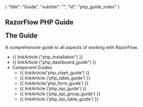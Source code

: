 <meta>
{
	"title": "Guide",
	"subtitle": "",
	"id": "php_guide_index"
}
</meta>

## RazorFlow PHP Guide

<div class="well">
  <div class='row'>
    <div class='col-xs-2' style="text-align:center">
      <span class="glyphicon glyphicon-book" style="font-size: 40px; margin-top:10px"></span>
    </div>
    <div class='col-xs-10'>
      <h2 style="margin-top:5px">The Guide</h2>
      <p>A comprehensive guide to all aspects of working with RazorFlow.</p>
      <p><ul>
        <li>{{ linkArticle ("php_installation") }}</li>
        <li>{{ linkArticle ("php_dashboard_guide") }}</li>
        <li>Component Guides
          <ul>
            <li>{{ linkArticle('php_chart_guide') }}</li>
            <li>{{ linkArticle ('php_table_guide') }}</li>
            <li>{{ linkArticle('php_form_guide') }} </li>
            <li>{{ linkArticle ('php_kpi_guide') }}</li>
            <li>{{ linkArticle ('php_kpi_group_guide') }}</li>
            <li>{{ linkArticle ('php_kpi_table_guide') }}</li>
          </ul>
        </li>
      </ul></p>
    </div>
  </div>
</div>